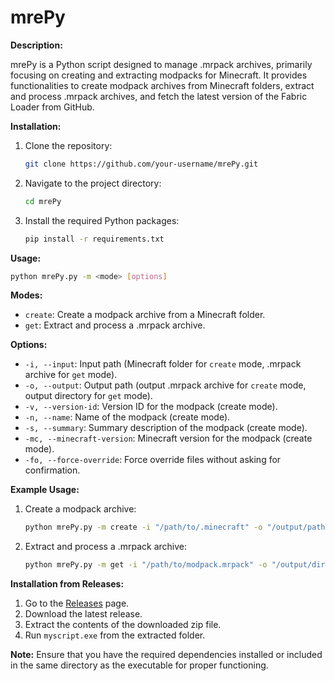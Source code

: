 # mrePy

**Description:**

mrePy is a Python script designed to manage .mrpack archives, primarily focusing on creating and extracting modpacks for Minecraft. It provides functionalities to create modpack archives from Minecraft folders, extract and process .mrpack archives, and fetch the latest version of the Fabric Loader from GitHub.

**Installation:**

1. Clone the repository:
   ```sh
   git clone https://github.com/your-username/mrePy.git
   ```
2. Navigate to the project directory:
   ```sh
   cd mrePy
   ```
3. Install the required Python packages:
   ```sh
   pip install -r requirements.txt
   ```

**Usage:**

```sh
python mrePy.py -m <mode> [options]
```

**Modes:**
- `create`: Create a modpack archive from a Minecraft folder.
- `get`: Extract and process a .mrpack archive.

**Options:**
- `-i, --input`: Input path (Minecraft folder for `create` mode, .mrpack archive for `get` mode).
- `-o, --output`: Output path (output .mrpack archive for `create` mode, output directory for `get` mode).
- `-v, --version-id`: Version ID for the modpack (create mode).
- `-n, --name`: Name of the modpack (create mode).
- `-s, --summary`: Summary description of the modpack (create mode).
- `-mc, --minecraft-version`: Minecraft version for the modpack (create mode).
- `-fo, --force-override`: Force override files without asking for confirmation.

**Example Usage:**

1. Create a modpack archive:
   ```sh
   python mrePy.py -m create -i "/path/to/.minecraft" -o "/output/path/modpack.mrpack" -v "1.0.0" -n "Custom Modpack" -s "Automatically generated modpack" -mc "1.17.1"
   ```

2. Extract and process a .mrpack archive:
   ```sh
   python mrePy.py -m get -i "/path/to/modpack.mrpack" -o "/output/directory"
   ```

**Installation from Releases:**

1. Go to the [Releases](https://github.com/your-username/mrePy/releases) page.
2. Download the latest release.
3. Extract the contents of the downloaded zip file.
4. Run `myscript.exe` from the extracted folder.

**Note:** Ensure that you have the required dependencies installed or included in the same directory as the executable for proper functioning.
